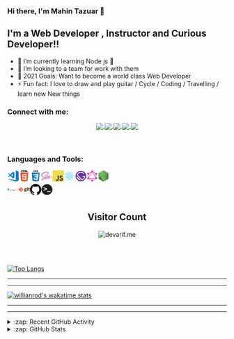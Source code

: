 ### Hi there, I'm Mahin Tazuar 👋

<!-- [![Website](https://img.shields.io/website?label=codeSTACKr.com&style=for-the-badge&url=https%3A%2F%2Fcodestackr.com)](https://codestackr.com)
[![Twitter Follow](https://img.shields.io/twitter/follow/codeSTACKr?color=1DA1F2&logo=twitter&style=for-the-badge)](https://twitter.com/intent/follow?original_referer=https%3A%2F%2Fgithub.com%2FcodeSTACKr&screen_name=codeSTACKr) -->

## I'm a Web Developer , Instructor and Curious Developer!!

-  🌱 I’m currently learning Node js 🤣
-  👯 I’m looking to a team for work with them
-  🥅 2021 Goals: Want to become a world class Web Developer
-  ⚡ Fun fact: I love to draw and play guitar / Cycle / Coding / Travelling / learn new New things

<!-- ### Spotify Playing 🎧

[<img src="https://now-playing-codestackr.vercel.app/api/spotify-playing" alt="codeSTACKr Spotify Playing" width="350" />](https://open.spotify.com/user/swyqyimdc12jajde4vpwd2x1b) -->

### Connect with me:



<!-- [<img align="left" alt="" width="22px" src="https://cdn.jsdelivr.net/npm/simple-icons@v3/icons/gmail.svg" />][gmail] -->
<p align="center">
  <a target="_blank" href="https://linkedin.com/in/mahin6" style="text-decoration: line-through;" >
    <img src="https://img.shields.io/badge/LinkedIn-blue?style=flat&logo=linkedin&labelColor=gray">
 </a>
  <a target="_blank" href="https://github.com/Mahin678" style="text-decoration: line-through;">
    <img src="https://img.shields.io/badge/Github-red?style=flat&logo=github&labelColor=gray">
  </a>
  <a target="_blank" href="https://www.instagram.com/ajaira_432/?hl=en" style="text-decoration: line-through;">
    <img src="https://img.shields.io/badge/instrogram-danger?style=flat&logo=instrogram&labelColor=gray">
  </a>
 
 <a href="https://drive.google.com/file/d/1TrgEekGwDt4a-DxattL8BA-CotfYU11d/view?usp=sharing" style="text-decoration: line-through;">
    <img src="https://img.shields.io/badge/Resume-blue?style=flat&logo=R&labelColor=gray">
  </a>
   <a target="_blank" href="https://mahins.netlify.app/" style="text-decoration: line-through;"  >
    <img src="https://img.shields.io/badge/portfolio-blue?style=flat&logo=portfolio&labelColor=gray">
 </a>
</p>

<br />

### Languages and Tools:

[<img align="left" alt="Visual Studio Code" width="26px" src="https://raw.githubusercontent.com/github/explore/80688e429a7d4ef2fca1e82350fe8e3517d3494d/topics/visual-studio-code/visual-studio-code.png" />][github]
[<img align="left" alt="HTML5" width="26px" src="https://raw.githubusercontent.com/github/explore/80688e429a7d4ef2fca1e82350fe8e3517d3494d/topics/html/html.png" />][github]
[<img align="left" alt="CSS3" width="26px" src="https://raw.githubusercontent.com/github/explore/80688e429a7d4ef2fca1e82350fe8e3517d3494d/topics/css/css.png" />][github]
[<img align="left" alt="Sass" width="26px" src="https://raw.githubusercontent.com/github/explore/80688e429a7d4ef2fca1e82350fe8e3517d3494d/topics/sass/sass.png" />][github]
[<img align="left" alt="JavaScript" width="26px" src="https://raw.githubusercontent.com/github/explore/80688e429a7d4ef2fca1e82350fe8e3517d3494d/topics/javascript/javascript.png" />][github]
[<img align="left" alt="React" width="26px" src="https://raw.githubusercontent.com/github/explore/80688e429a7d4ef2fca1e82350fe8e3517d3494d/topics/react/react.png" />][github]
[<img align="left" alt="Gatsby" width="26px" src="https://raw.githubusercontent.com/github/explore/e94815998e4e0713912fed477a1f346ec04c3da2/topics/gatsby/gatsby.png" />][github]
[<img align="left" alt="GraphQL" width="26px" src="https://raw.githubusercontent.com/github/explore/80688e429a7d4ef2fca1e82350fe8e3517d3494d/topics/graphql/graphql.png" />][github]
[<img align="left" alt="Node.js" width="26px" src="https://raw.githubusercontent.com/github/explore/80688e429a7d4ef2fca1e82350fe8e3517d3494d/topics/nodejs/nodejs.png" />][github]
<br/>



<!-- [<img align="left" alt="Deno" width="26px" src="https://raw.githubusercontent.com/github/explore/361e2821e2dea67711cde99c9c40ed357061cf27/topics/deno/deno.png" />][github]
[<img align="left" alt="SQL" width="26px" src="https://raw.githubusercontent.com/github/explore/80688e429a7d4ef2fca1e82350fe8e3517d3494d/topics/sql/sql.png" />][github] -->

<!-- [<img align="left" alt="MySQL" width="26px" src="https://raw.githubusercontent.com/github/explore/80688e429a7d4ef2fca1e82350fe8e3517d3494d/topics/mysql/mysql.png" />][github] -->

[<img align="left" alt="MongoDB" width="26px" src="https://raw.githubusercontent.com/github/explore/80688e429a7d4ef2fca1e82350fe8e3517d3494d/topics/mongodb/mongodb.png" />][github]
[<img align="left" alt="Git" width="26px" src="https://raw.githubusercontent.com/github/explore/80688e429a7d4ef2fca1e82350fe8e3517d3494d/topics/git/git.png" />][github]
[<img align="left" alt="GitHub" width="26px" src="https://raw.githubusercontent.com/github/explore/78df643247d429f6cc873026c0622819ad797942/topics/github/github.png" />][github]
[<img align="left" alt="Terminal" width="26px" src="https://raw.githubusercontent.com/github/explore/80688e429a7d4ef2fca1e82350fe8e3517d3494d/topics/terminal/terminal.png" />][github]

<br />
<br />
<h2 align="center">Visitor Count</h2>
<p align="center">
  <img align="center" alt="devarif.me" width="40%" src="https://profile-counter.glitch.me/mahintazuar/count.svg" />
</p>
<br />
<br />

[![Top Langs](https://github-readme-stats.vercel.app/api/top-langs/?username=Mahin678&layout=compact)](https://github.com/Mahin678/github-readme-stats)

---

---

[![willianrod's wakatime stats](https://github-readme-stats.vercel.app/84b03b07-0cc2-46cf-8b90-881bd4382b98/wakatime?username=MahinWk)](https://github.com/Mahin678/github-readme-stats)

---

<!-- --- -->

<!-- ### 📺 Latest YouTube Videos -->

<!-- YOUTUBE:START -->
<!--
-  [Build a GOOGLE Clone with Tailwind CSS - How Google was Built in the 90s vs TODAY!](https://www.youtube.com/watch?v=8ETmAEf793g)
-  [6 Amazing Tips to Successfully Freelance in Web Development (2020)](https://www.youtube.com/watch?v=e9UvzZJflqU)
-  [Top VS Code Updates | v1.50 Released!! | Tips & Tricks 2020](https://www.youtube.com/watch?v=WYIelDSS738)
-  [NEW GitHub CLI 1.0 Tutorial | FREE Swag! | Hacktoberfest UPDATE | Step-by-Step Guide | Web Developer](https://www.youtube.com/watch?v=Uzcr9YrdODU)
-  [React 17: New Features!! - JSX Transform is Amazing!!](https://www.youtube.com/watch?v=8D-rWP3c088) -->
<!-- YOUTUBE:END -->

<!-- ➡️ [more videos...](https://youtube.com/codestackr) -->

<!-- --- -->

<!-- ### 📕 Latest Blog Posts -->

<!-- BLOG-POST-LIST:START -->

<!-- -  [Microinteractions: Password Validation Animation](https://dev.to/codestackr/microinteractions-password-validation-animation-5629)
-  [Notion + YouTube - A Powerful Combination for Productivity](https://dev.to/codestackr/notion-youtube-a-powerful-combination-for-productivity-1def)
-  [Regular Expressions (RegEx) Crash Course](https://dev.to/codestackr/regular-expressions-regex-crash-course-248n)
-  [Emmet Part 2 - Advanced](https://dev.to/codestackr/emmet-part-2-advanced-4c65)
-  [Deno 1.0 Released! (Easy) REST API Example](https://dev.to/codestackr/deno-1-0-released-easy-rest-api-example-2fbl) -->
<!-- BLOG-POST-LIST:END -->

<!-- ➡️ [more blog posts...](https://codestackr.com) -->

---

<details>
  <summary>:zap: Recent GitHub Activity</summary>
  
<!--START_SECTION:activity-->
1. 💪 Opened PR [#1] in [creative-agency](https://creative-agency-app-e11f4.web.app/home)
2. 💪 Opened PR [#2] in [volunteer-network](https://github.com/Mahin678/volunteer-network-main)
3. 💪 Opened PR [#3] in [Ema-John](https://github.com/Mahin678/amazon-simple-e-site)
4. 💪 Opened PR [#4] in [Travel-guru](https://github.com/Mahin678/travel-guru-app)
5. 💪 Opened PR [#5] in [Social-Buddies](https://github.com/Mahin678/social-user-app)
6. 💪 Opened PR [#6] in [Online School App](https://github.com/Mahin678/online-course-school-app)
<!--END_SECTION:activity-->

</details>

<details>
  <summary>:zap: GitHub Stats</summary>

  <img align="left" alt="Mahin's GitHub Stats" src="https://github-readme-stats.vercel.app/api?username=Mahin678&show_icons=true&hide_border=true&theme=prussin" />

</details>

[website]: https://mahins.netlify.app/
[github]: https://github.com/Mahin678?tab=repositories
[facebook]: https://www.facebook.com/mahin.tazuar

<!-- [gmail]: mahintazuar678@gmail.com -->

[medium]: http://vsCodeHero.com
[instagram]: https://www.instagram.com/ajaira_432/?hl=en
[linkedin]: https://www.linkedin.com/in/mahin-tazuar-turza-3323191ba/
